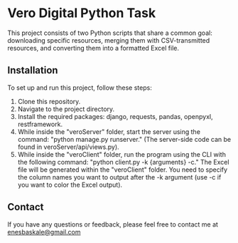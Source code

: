 # Vero Digital Python Task

This project consists of two Python scripts that share a common goal: downloading specific resources, merging them with CSV-transmitted resources, and converting them into a formatted Excel file.

## Installation

To set up and run this project, follow these steps:

1. Clone this repository.
2. Navigate to the project directory.
3. Install the required packages: django, requests, pandas, openpyxl, restframework.
4. While inside the "veroServer" folder, start the server using the command: "python manage.py runserver." (The server-side code can be found in veroServer/api/views.py).
5. While inside the "veroClient" folder, run the program using the CLI with the following command: "python client.py -k {arguments} -c." The Excel file will be generated within the "veroClient" folder. You need to specify the column names you want to output after the -k argument (use -c if you want to color the Excel output).

## Contact

If you have any questions or feedback, please feel free to contact me at enesbaskale@gmail.com
